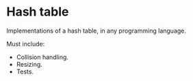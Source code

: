 Hash table
==========

Implementations of a hash table, in any programming language.

Must include:

* Collision handling.
* Resizing.
* Tests.
